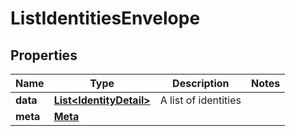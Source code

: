 

# ListIdentitiesEnvelope


## Properties

| Name | Type | Description | Notes |
|------------ | ------------- | ------------- | -------------|
|**data** | [**List&lt;IdentityDetail&gt;**](IdentityDetail.md) | A list of identities |  |
|**meta** | [**Meta**](Meta.md) |  |  |



